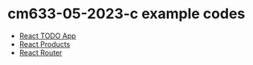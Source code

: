 # cm633-05-2023-c example codes
- [React TODO App](https://github.com/stevencpttm/cm633-react-todo)
- [React Products](https://github.com/stevencpttm/cm633-react-products)
- [React Router](https://github.com/stevencpttm/cm633-react-router)
